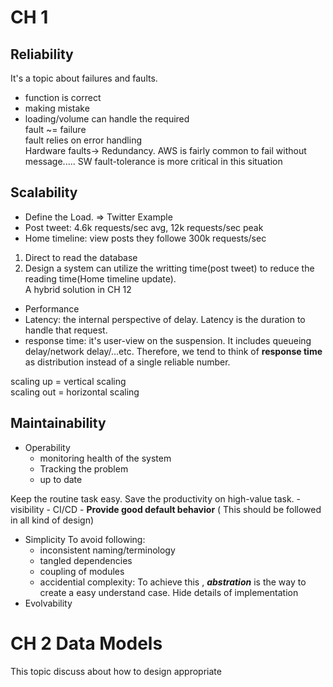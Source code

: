 
# CH 1  

## Reliability  

It's a topic about failures and faults.  
- function is correct  
- making mistake  
- loading/volume can handle the required  
fault ~= failure  
fault relies on error handling  
Hardware faults-> Redundancy. AWS is fairly common to fail without message..... SW fault-tolerance is more critical in this situation  

## Scalability  
- Define the Load. => Twitter Example  
- Post tweet: 4.6k requests/sec avg, 12k requests/sec peak  
- Home timeline: view posts they followe 300k requests/sec  
1) Direct to read the database  
2) Design a system can utilize the writting time(post tweet) to reduce the reading time(Home timeline update).  
A hybrid solution in CH 12  
- Performance  
- Latency: the internal perspective of delay. Latency is the duration to handle that request.  
- response time: it's user-view on the suspension. It includes queueing delay/network delay/...etc. Therefore, we tend to think of **response time** as distribution instead of a single reliable number.  
  

scaling up = vertical scaling  
scaling out = horizontal scaling  
  

## Maintainability  

- Operability
	- monitoring health of the system
	- Tracking the problem
	- up to date

Keep the routine task easy. Save the productivity on high-value task. 
	- visibility
	- CI/CD
	- **Provide good default behavior** ( This should be followed in all kind of design)
- Simplicity
	To avoid following:
	- inconsistent naming/terminology
	- tangled dependencies
	- coupling of modules
	- accidential complexity: To achieve this , ***abstration*** is the way to create a easy understand case. Hide details of implementation
- Evolvability
# CH 2 Data Models
This topic discuss about how to design appropriate 

<!--stackedit_data:
eyJoaXN0b3J5IjpbLTkwMjA3NDg3NiwxNDYxMjA4OCwzNjA1OT
IxMDYsLTIxMzc2MzIwNzAsMzQyNzUzNTIzLDMwMzYyMjU3Niwx
OTA2ODE1MDI3LC0xNTgwMzQ2ODA0LDQzMTk5NzUwNywyNDM0MT
gyMzMsMzEyODc4NjA4LC0zODczNjQ2MTgsMzYxOTIxMDcyLC0z
MDI2Mjc0MDEsMTAwNDg3NzAyMV19
-->